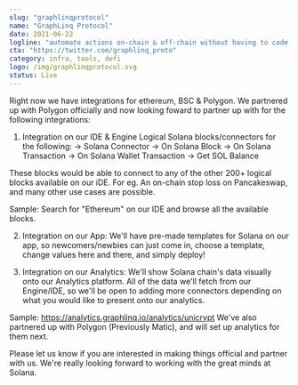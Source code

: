 ```yaml
---
slug: "graphlinqprotocol"
name: "GraphLinq Protocol"
date: 2021-06-22
logline: "automate actions on-chain & off-chain without having to code. learn: http://docs.graphlinq.io | build: http://ide.graphlinq.io | instant deploy: http://app.graphlinq.io"
cta: "https://twitter.com/graphlinq_proto"
category: infra, tools, defi
logo: /img/graphlinqprotocol.svg
status: Live
---
```


Right now we have integrations for ethereum, BSC & Polygon. We partnered up with Polygon officially and now looking foward to partner up with for the following integrations:
1. Integration on our IDE & Engine 
Logical Solana blocks/connectors for the following:
-> Solana Connector
-> On Solana Block
-> On Solana Transaction
-> On Solana Wallet Transaction
-> Get SOL Balance

These blocks would be able to connect to any of the other 200+ logical blocks available on our iDE. For eg. An on-chain stop loss on Pancakeswap, and many other use cases are possible.

Sample: Search for "Ethereum" on our IDE and browse all the available blocks.

2. Integration on our App:
We'll have pre-made templates for Solana on our app, so newcomers/newbies can just come in, choose a template, change values here and there, and simply deploy!

3. Integration on our Analytics:
We'll show Solana chain's data visually onto our Analytics platform. All of the data we'll fetch from our Engine/IDE, so we'll be open to adding more connectors depending on what you would like to present onto our analytics.

Sample: https://analytics.graphlinq.io/analytics/unicrypt
We've also partnered up with Polygon (Previously Matic), and will set up analytics for them next.

Please let us know if you are interested in making things official and partner with us. We're really looking forward to working with the great minds at Solana.
